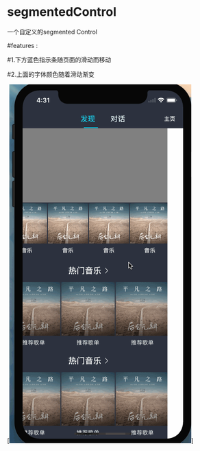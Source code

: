 # segmentedControl
一个自定义的segmented Control

#features :

#1.下方蓝色指示条随页面的滑动而移动

#2.上面的字体颜色随着滑动渐变

[![watch the video](https://github.com/sidetlw/segmentedControl/blob/master/1.gif)]
